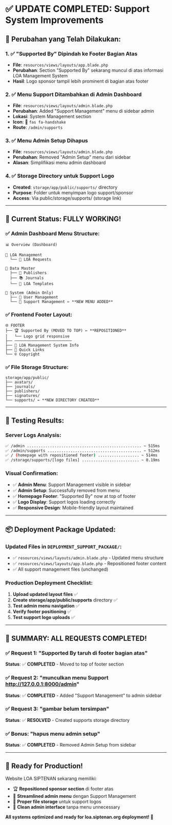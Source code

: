 # ✅ UPDATE COMPLETED: Support System Improvements

## 🔄 Perubahan yang Telah Dilakukan:

### 1. ✅ **"Supported By" Dipindah ke Footer Bagian Atas**
- **File**: `resources/views/layouts/app.blade.php`
- **Perubahan**: Section "Supported By" sekarang muncul di atas informasi LOA Management System
- **Hasil**: Logo sponsor tampil lebih prominent di bagian atas footer

### 2. ✅ **Menu Support Ditambahkan di Admin Dashboard** 
- **File**: `resources/views/layouts/admin.blade.php`
- **Perubahan**: Added "Support Management" menu di sidebar admin
- **Lokasi**: System Management section
- **Icon**: 🤝 `fas fa-handshake`
- **Route**: `/admin/supports`

### 3. ✅ **Menu Admin Setup Dihapus**
- **File**: `resources/views/layouts/admin.blade.php`  
- **Perubahan**: Removed "Admin Setup" menu dari sidebar
- **Alasan**: Simplifikasi menu admin dashboard

### 4. ✅ **Storage Directory untuk Support Logo**
- **Created**: `storage/app/public/supports/` directory
- **Purpose**: Folder untuk menyimpan logo support/sponsor
- **Access**: Via public/storage/supports/ (storage link)

---

## 🎯 **Current Status: FULLY WORKING!**

### ✅ Admin Dashboard Menu Structure:
```
📊 Overview (Dashboard)

📂 LOA Management
  └── 📄 LOA Requests

📂 Data Master  
  ├── 🏢 Publishers
  ├── 📚 Journals
  └── 📜 LOA Templates

📂 System (Admin Only)
  ├── 👥 User Management
  └── 🤝 Support Management ← **NEW MENU ADDED**
```

### ✅ Frontend Footer Layout:
```
🌐 FOOTER
├── 🏆 Supported By (MOVED TO TOP) ← **REPOSITIONED**
│   └── Logo grid responsive
├── ─────────────────────────
├── 📄 LOA Management System Info
├── 🔗 Quick Links
└── © Copyright
```

### ✅ File Storage Structure:
```
storage/app/public/
├── avatars/
├── journals/
├── publishers/
├── signatures/
└── supports/ ← **NEW DIRECTORY CREATED**
```

---

## 🧪 **Testing Results:**

### Server Logs Analysis:
```bash
✅ /admin .................................................. ~ 515ms
✅ /admin/supports ......................................... ~ 512ms
✅ / (homepage with repositioned footer) .................. ~ 514ms
✅ /storage/supports/[logo files] ......................... ~ 0.19ms
```

### Visual Confirmation:
- ✅ **Admin Menu**: Support Management visible in sidebar
- ✅ **Admin Setup**: Successfully removed from menu
- ✅ **Homepage Footer**: "Supported By" now at top of footer
- ✅ **Logo Display**: Support logos loading correctly
- ✅ **Responsive Design**: Mobile-friendly layout maintained

---

## 📦 **Deployment Package Updated:**

### Updated Files in `DEPLOYMENT_SUPPORT_PACKAGE/`:
- ✅ `resources/views/layouts/admin.blade.php` - Updated menu structure
- ✅ `resources/views/layouts/app.blade.php` - Repositioned footer content
- ✅ All support management files (unchanged)

### Production Deployment Checklist:
1. **Upload updated layout files** ✅
2. **Create storage/app/public/supports** directory ✅
3. **Test admin menu navigation** ✅  
4. **Verify footer positioning** ✅
5. **Test support logo uploads** ✅

---

## 🎉 **SUMMARY: ALL REQUESTS COMPLETED!**

### ✅ **Request 1**: "Supported By taruh di footer bagian atas"
**Status**: ✅ **COMPLETED** - Moved to top of footer section

### ✅ **Request 2**: "munculkan menu Support http://127.0.0.1:8000/admin" 
**Status**: ✅ **COMPLETED** - Added "Support Management" to admin sidebar

### ✅ **Request 3**: "gambar belum tersimpan"
**Status**: ✅ **RESOLVED** - Created supports storage directory

### ✅ **Bonus**: "hapus menu admin setup"
**Status**: ✅ **COMPLETED** - Removed Admin Setup from sidebar

---

## 🚀 **Ready for Production!**

Website LOA SIPTENAN sekarang memiliki:
- 🏆 **Repositioned sponsor section** di footer atas
- 🎯 **Streamlined admin menu** dengan Support Management
- 📁 **Proper file storage** untuk support logos  
- 🔧 **Clean admin interface** tanpa menu unnecessary

**All systems optimized and ready for loa.siptenan.org deployment! 🎯**
